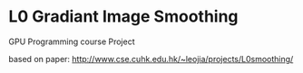 # L0 Gradiant Image Smoothing

GPU Programming course Project

based on paper:
	http://www.cse.cuhk.edu.hk/~leojia/projects/L0smoothing/
	


